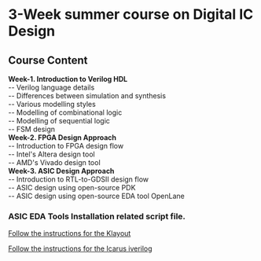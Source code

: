 # 3-Week summer course on Digital IC Design

## Course Content
<b>Week-1. Introduction to Verilog HDL</b><br>
-- Verilog language details<br>
-- Differences between simulation and synthesis<br>
-- Various modelling styles<br>
-- Modelling of combinational logic<br>
-- Modelling of sequential logic<br>
-- FSM design<br>
<b>Week-2. FPGA Design Approach</b><br>
-- Introduction to FPGA design flow<br>
-- Intel's Altera design tool<br>
-- AMD's Vivado design tool<br>
<b>Week-3. ASIC Design Approach</b><br>
-- Introduction to RTL-to-GDSII design flow<br>
-- ASIC design using open-source PDK<br>
-- ASIC design using open-source EDA tool OpenLane<br>


### ASIC EDA Tools Installation related script file.

[Follow the instructions for the Klayout](https://github.com/dicdesign/asic_edatools/blob/main/klayout.md)

[Follow the instructions for the Icarus iverilog](https://github.com/steveicarus/iverilog)
